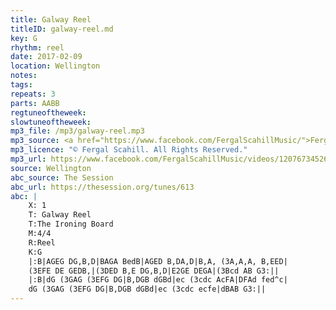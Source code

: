 ```yaml
---
title: Galway Reel
titleID: galway-reel.md
key: G
rhythm: reel
date: 2017-02-09
location: Wellington 
notes:
tags: 
repeats: 3 
parts: AABB 
regtuneoftheweek:
slowtuneoftheweek:
mp3_file: /mp3/galway-reel.mp3
mp3_source: <a href="https://www.facebook.com/FergalScahillMusic/">Fergal Scahill</a>
mp3_licence: "© Fergal Scahill. All Rights Reserved."
mp3_url: https://www.facebook.com/FergalScahillMusic/videos/1207673452662321/
source: Wellington
abc_source: The Session
abc_url: https://thesession.org/tunes/613
abc: |
    X: 1
    T: Galway Reel
    T:The Ironing Board
    M:4/4
    R:Reel
    K:G
    |:B|AGEG DG,B,D|BAGA BedB|AGED B,DA,D|B,A, (3A,A,A, B,EED|
    (3EFE DE GEDB,|(3DED B,E DG,B,D|E2GE DEGA|(3Bcd AB G3:||
    |:B|dG (3GAG (3EFG DG|B,DGB dGBd|ec (3cdc AcFA|DFAd fed^c|
    dG (3GAG (3EFG DG|B,DGB dGBd|ec (3cdc ecfe|dBAB G3:||
---
```

